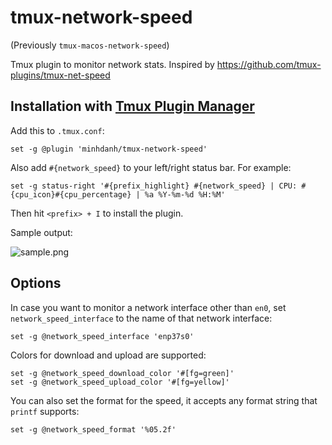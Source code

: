 # tmux-network-speed
(Previously `tmux-macos-network-speed`)

Tmux plugin to monitor network stats. Inspired by https://github.com/tmux-plugins/tmux-net-speed

## Installation with [Tmux Plugin Manager](https://github.com/tmux-plugins/tpm)

Add this to `.tmux.conf`:
```
set -g @plugin 'minhdanh/tmux-network-speed'
```

Also add `#{network_speed}` to your left/right status bar.
For example:

```
set -g status-right '#{prefix_highlight} #{network_speed} | CPU: #{cpu_icon}#{cpu_percentage} | %a %Y-%m-%d %H:%M'
```

Then hit `<prefix> + I` to install the plugin.

Sample output:

![sample.png](./sample.png "Sample output")

## Options

In case you want to monitor a network interface other than `en0`, set `network_speed_interface` to the name of that network interface:

```
set -g @network_speed_interface 'enp37s0'
```

Colors for download and upload are supported:

```
set -g @network_speed_download_color '#[fg=green]'
set -g @network_speed_upload_color '#[fg=yellow]'
```

You can also set the format for the speed, it accepts any format string that `printf` supports:
```
set -g @network_speed_format '%05.2f'
```
